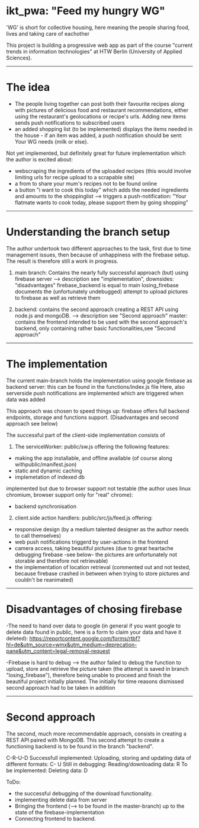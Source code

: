 # ikt_pwa: "Feed my hungry WG" 
'WG' is short for collective housing, here meaning the people sharing food, lives and taking care of eachother

This project is building a progressive web app as part of the course "current trends in information technologies" at HTW Berlin (University of Applied Sciences). 
_________________

# The idea

- The people living together can post both their favourite recipes along with pictures of delicious food and restaurant recommendations, either using the restaurant's geolocations or recipe's urls. Adding new items sends push notifications to subscribed users
- an added shopping list (to be implemented) displays the items needed in the house - if an item was added, a push notification should be sent: Your WG needs {milk or else}.

Not yet implemented, but definitely great for future implementation which the author is excited about: 
- webscraping the ingredients of the uploaded recipes (this would involve limiting urls for recipe upload to a scrapable site)
- a from to share your mum's recipes not to be found online
- a button "i want to cook this today" which adds the needed ingredients and amounts to the shoppinglist 
  --> triggers a push-notification: "Your flatmate wants to cook today, please support them by going shopping"
___________________________________

# Understanding the branch setup

The author undertook two different approaches to the task, first due to time management issues, then because of unhappiness with the firebase setup. The result is therefore still a work in progress.

1) main branch: Contains the nearly fully successful approach (but) using firebase server --> description see "implementation", downsides: "disadvantages"
     firebase_backend is equal to main
     losing_firebase documents the (unfortunately undebugged) attempt to upload pictures to firebase as well as retrieve them

2) backend: contains the second approach creating a REST API using node.js and mongoDB. --> description see "Second approach"
   master: contains the frontend intended to be used with the second approach's backend, only containing rather basic functionalities,see "Second approach"
                     
_________________________

# The implementation

The current main-branch holds the implementation using google firebase as backend server: this can be found in the functions/index.js file
Here, also serverside push notifications are implemented which are triggered when data was added

This approach was chosen to speed things up: firebase offers full backend endpoints, storage and functions support. (Disadvantages and second approach see below)

The successful part of the client-side implementation consists of 
1. The serviceWorker: public/sw.js 
offering the following features:
- making the app installable, and offline available (of course along withpublic/manifest.json)
- static and dynamic caching 
- implemetation of indexed db

implemented but due to browser support not testable (the author uses linux chromium, browser support only for "real" chrome):
- backend synchronisation

2. client.side action handlers: public/src/js/feed.js
offering:
- responsive design (by a medium talented designer as the author needs to call themselves)
- web push notifications triggerd by user-actions in the frontend
- camera access, taking beautiful pictures 
  (due to great heartache debugging firebase -see below- the pictures are unfortunately not storable and therefore not retrievable)
- the implementation of location retrieval 
  (commented out and not tested, because firebase crashed in between when trying to store pictures and couldn't be reanimated)

__________________________________________

# Disadvantages of chosing firebase

-The need to hand over data to google
(in general if you want google to delete data found in public, here is a form to claim your data and have it deleted): 
https://reportcontent.google.com/forms/rtbf?hl=de&utm_source=wmx&utm_medium=deprecation-pane&utm_content=legal-removal-request
               
-Firebase is hard to debug
--> the author failed to debug the function to upload, store and retrieve the picture taken (the attempt is saved in branch "losing_firebase"), therefore being unable to proceed and finish the beautiful project initially planned. 
The initially for time reasons dismissed second approach had to be taken in addition

____________________________________________

# Second approach

The second, much more recommendable approach, consists in creating a REST API paired with MongoDB.
This second attempt to create a functioning backend is to be found in the branch "backend". 

C-R-U-D
Successfull implemented:
Uploading, storing and updating data of different formats: C- U
Still in debugging: Reading/downloading data: R
To be implemented: Deleting data: D

ToDo:
- the successful debugging of the download functionality. 
- implementing delete data from server
- Bringing the frontend (--> to be found in the master-branch) up to the state of the firebase-implementation
- Connecting frontend to backend.
